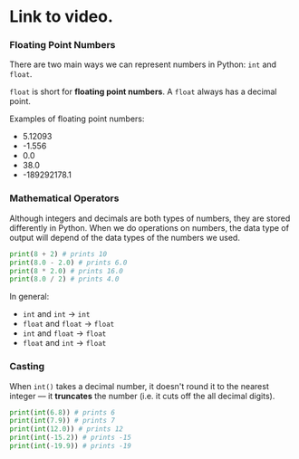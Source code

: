 # Link to video.

### Floating Point Numbers

There are two main ways we can represent numbers in Python: `int` and `float`.

`float` is short for **floating point numbers**. A `float` always has a decimal point.

Examples of floating point numbers: 
* 5.12093
* -1.556
* 0.0
* 38.0
* -189292178.1

### Mathematical Operators

Although integers and decimals are both types of numbers, they are stored differently in Python. When we do operations on numbers, the data type of output will depend of the data types of the numbers we used.

```python
print(8 + 2) # prints 10
print(8.0 - 2.0) # prints 6.0
print(8 * 2.0) # prints 16.0
print(8.0 / 2) # prints 4.0
```

In general:
* `int` and `int` → `int`
* `float` and `float` → `float`
* `int` and `float` → `float`
* `float` and `int` → `float`

### Casting

When `int()` takes a decimal number, it doesn't round it to the nearest integer –– it **truncates** the number (i.e. it cuts off the all decimal digits).

```python
print(int(6.8)) # prints 6
print(int(7.9)) # prints 7
print(int(12.0)) # prints 12
print(int(-15.2)) # prints -15
print(int(-19.9)) # prints -19
```
